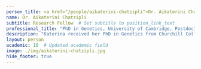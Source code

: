 ```yaml
---
person_title: <a href="/people/aikaterini-chatzipli">Dr. Aikaterini Chatzipli</a>
name: Dr. Aikaterini Chatzipli
subtitle: Research Fellow  # Set subtitle to position_link_text
professional_title: "PhD in Genetics, University of Cambridge, Postdoctoral Fellow (2020-2023), Research Fellow in Pediatrics, Boston Children's Hospital"
description: "Katerina received her PhD in Genetics from Churchill College at Cambridge University. After completing her PhD, she joined the Wellcome Sanger Institute as a Postdoctoral Fellow, where she worked on a variety of projects exploring the utility of large DNA sequencing studies (S:CORT Consortium, PDX Finder) to predict clinical outcomes for cancer patients and shed light on tumor evolution of different cancers (Draaisma, Chatzipli et al., Journal of Clinical Oncology, 2019). Her work also involved modeling chromosomal catastrophes (e.g., chromothripsis) often seen in cancer, and unraveling of their mechanisms (Maciejowski, Chatzipli, et al., Nature Genetics, 2020). Apart from research, Katerina also enjoyed teaching Cell Biology modules to undergraduate Natural Sciences students as part of her Fitzwilliam College Bye-Fellowship at Cambridge University.In the Park Lab, Katerina works on genome-scale sequencing data to generate insights on the molecular mechanisms underlying cancer and rare human diseases as part of the GeM Consortium and Undiagnosed Diseases Network."
layout: person
academic: 10  # Updated academic field
image: ./img/aikaterini-chatzipli.jpg
hide_footer: true
---
```

